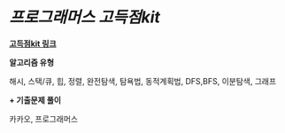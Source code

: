 # _프로그래머스 고득점kit_

**[고득점kit 링크](https://programmers.co.kr/learn/challenges)**

**알고리즘 유형**

해시, 스택/큐, 힙, 정렬, 완전탐색, 탐욕법, 동적계획법, DFS,BFS, 이분탐색, 그래프


**+ 기출문제 풀이**

카카오, 프로그래머스
